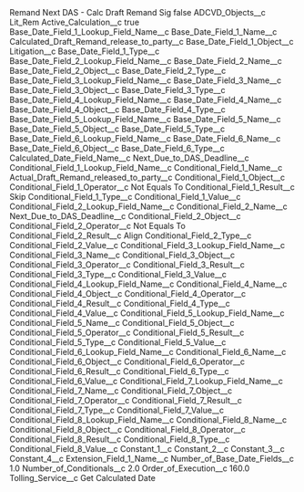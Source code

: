 <?xml version="1.0" encoding="UTF-8"?>
<CustomMetadata xmlns="http://soap.sforce.com/2006/04/metadata" xmlns:xsi="http://www.w3.org/2001/XMLSchema-instance" xmlns:xsd="http://www.w3.org/2001/XMLSchema">
    <label>Remand Next DAS - Calc Draft Remand Sig</label>
    <protected>false</protected>
    <values>
        <field>ADCVD_Objects__c</field>
        <value xsi:type="xsd:string">Lit_Rem</value>
    </values>
    <values>
        <field>Active_Calculation__c</field>
        <value xsi:type="xsd:boolean">true</value>
    </values>
    <values>
        <field>Base_Date_Field_1_Lookup_Field_Name__c</field>
        <value xsi:nil="true"/>
    </values>
    <values>
        <field>Base_Date_Field_1_Name__c</field>
        <value xsi:type="xsd:string">Calculated_Draft_Remand_release_to_party__c</value>
    </values>
    <values>
        <field>Base_Date_Field_1_Object__c</field>
        <value xsi:type="xsd:string">Litigation__c</value>
    </values>
    <values>
        <field>Base_Date_Field_1_Type__c</field>
        <value xsi:nil="true"/>
    </values>
    <values>
        <field>Base_Date_Field_2_Lookup_Field_Name__c</field>
        <value xsi:nil="true"/>
    </values>
    <values>
        <field>Base_Date_Field_2_Name__c</field>
        <value xsi:nil="true"/>
    </values>
    <values>
        <field>Base_Date_Field_2_Object__c</field>
        <value xsi:nil="true"/>
    </values>
    <values>
        <field>Base_Date_Field_2_Type__c</field>
        <value xsi:nil="true"/>
    </values>
    <values>
        <field>Base_Date_Field_3_Lookup_Field_Name__c</field>
        <value xsi:nil="true"/>
    </values>
    <values>
        <field>Base_Date_Field_3_Name__c</field>
        <value xsi:nil="true"/>
    </values>
    <values>
        <field>Base_Date_Field_3_Object__c</field>
        <value xsi:nil="true"/>
    </values>
    <values>
        <field>Base_Date_Field_3_Type__c</field>
        <value xsi:nil="true"/>
    </values>
    <values>
        <field>Base_Date_Field_4_Lookup_Field_Name__c</field>
        <value xsi:nil="true"/>
    </values>
    <values>
        <field>Base_Date_Field_4_Name__c</field>
        <value xsi:nil="true"/>
    </values>
    <values>
        <field>Base_Date_Field_4_Object__c</field>
        <value xsi:nil="true"/>
    </values>
    <values>
        <field>Base_Date_Field_4_Type__c</field>
        <value xsi:nil="true"/>
    </values>
    <values>
        <field>Base_Date_Field_5_Lookup_Field_Name__c</field>
        <value xsi:nil="true"/>
    </values>
    <values>
        <field>Base_Date_Field_5_Name__c</field>
        <value xsi:nil="true"/>
    </values>
    <values>
        <field>Base_Date_Field_5_Object__c</field>
        <value xsi:nil="true"/>
    </values>
    <values>
        <field>Base_Date_Field_5_Type__c</field>
        <value xsi:nil="true"/>
    </values>
    <values>
        <field>Base_Date_Field_6_Lookup_Field_Name__c</field>
        <value xsi:nil="true"/>
    </values>
    <values>
        <field>Base_Date_Field_6_Name__c</field>
        <value xsi:nil="true"/>
    </values>
    <values>
        <field>Base_Date_Field_6_Object__c</field>
        <value xsi:nil="true"/>
    </values>
    <values>
        <field>Base_Date_Field_6_Type__c</field>
        <value xsi:nil="true"/>
    </values>
    <values>
        <field>Calculated_Date_Field_Name__c</field>
        <value xsi:type="xsd:string">Next_Due_to_DAS_Deadline__c</value>
    </values>
    <values>
        <field>Conditional_Field_1_Lookup_Field_Name__c</field>
        <value xsi:nil="true"/>
    </values>
    <values>
        <field>Conditional_Field_1_Name__c</field>
        <value xsi:type="xsd:string">Actual_Draft_Remand_released_to_party__c</value>
    </values>
    <values>
        <field>Conditional_Field_1_Object__c</field>
        <value xsi:nil="true"/>
    </values>
    <values>
        <field>Conditional_Field_1_Operator__c</field>
        <value xsi:type="xsd:string">Not Equals To</value>
    </values>
    <values>
        <field>Conditional_Field_1_Result__c</field>
        <value xsi:type="xsd:string">Skip</value>
    </values>
    <values>
        <field>Conditional_Field_1_Type__c</field>
        <value xsi:nil="true"/>
    </values>
    <values>
        <field>Conditional_Field_1_Value__c</field>
        <value xsi:nil="true"/>
    </values>
    <values>
        <field>Conditional_Field_2_Lookup_Field_Name__c</field>
        <value xsi:nil="true"/>
    </values>
    <values>
        <field>Conditional_Field_2_Name__c</field>
        <value xsi:type="xsd:string">Next_Due_to_DAS_Deadline__c</value>
    </values>
    <values>
        <field>Conditional_Field_2_Object__c</field>
        <value xsi:nil="true"/>
    </values>
    <values>
        <field>Conditional_Field_2_Operator__c</field>
        <value xsi:type="xsd:string">Not Equals To</value>
    </values>
    <values>
        <field>Conditional_Field_2_Result__c</field>
        <value xsi:type="xsd:string">Align</value>
    </values>
    <values>
        <field>Conditional_Field_2_Type__c</field>
        <value xsi:nil="true"/>
    </values>
    <values>
        <field>Conditional_Field_2_Value__c</field>
        <value xsi:nil="true"/>
    </values>
    <values>
        <field>Conditional_Field_3_Lookup_Field_Name__c</field>
        <value xsi:nil="true"/>
    </values>
    <values>
        <field>Conditional_Field_3_Name__c</field>
        <value xsi:nil="true"/>
    </values>
    <values>
        <field>Conditional_Field_3_Object__c</field>
        <value xsi:nil="true"/>
    </values>
    <values>
        <field>Conditional_Field_3_Operator__c</field>
        <value xsi:nil="true"/>
    </values>
    <values>
        <field>Conditional_Field_3_Result__c</field>
        <value xsi:nil="true"/>
    </values>
    <values>
        <field>Conditional_Field_3_Type__c</field>
        <value xsi:nil="true"/>
    </values>
    <values>
        <field>Conditional_Field_3_Value__c</field>
        <value xsi:nil="true"/>
    </values>
    <values>
        <field>Conditional_Field_4_Lookup_Field_Name__c</field>
        <value xsi:nil="true"/>
    </values>
    <values>
        <field>Conditional_Field_4_Name__c</field>
        <value xsi:nil="true"/>
    </values>
    <values>
        <field>Conditional_Field_4_Object__c</field>
        <value xsi:nil="true"/>
    </values>
    <values>
        <field>Conditional_Field_4_Operator__c</field>
        <value xsi:nil="true"/>
    </values>
    <values>
        <field>Conditional_Field_4_Result__c</field>
        <value xsi:nil="true"/>
    </values>
    <values>
        <field>Conditional_Field_4_Type__c</field>
        <value xsi:nil="true"/>
    </values>
    <values>
        <field>Conditional_Field_4_Value__c</field>
        <value xsi:nil="true"/>
    </values>
    <values>
        <field>Conditional_Field_5_Lookup_Field_Name__c</field>
        <value xsi:nil="true"/>
    </values>
    <values>
        <field>Conditional_Field_5_Name__c</field>
        <value xsi:nil="true"/>
    </values>
    <values>
        <field>Conditional_Field_5_Object__c</field>
        <value xsi:nil="true"/>
    </values>
    <values>
        <field>Conditional_Field_5_Operator__c</field>
        <value xsi:nil="true"/>
    </values>
    <values>
        <field>Conditional_Field_5_Result__c</field>
        <value xsi:nil="true"/>
    </values>
    <values>
        <field>Conditional_Field_5_Type__c</field>
        <value xsi:nil="true"/>
    </values>
    <values>
        <field>Conditional_Field_5_Value__c</field>
        <value xsi:nil="true"/>
    </values>
    <values>
        <field>Conditional_Field_6_Lookup_Field_Name__c</field>
        <value xsi:nil="true"/>
    </values>
    <values>
        <field>Conditional_Field_6_Name__c</field>
        <value xsi:nil="true"/>
    </values>
    <values>
        <field>Conditional_Field_6_Object__c</field>
        <value xsi:nil="true"/>
    </values>
    <values>
        <field>Conditional_Field_6_Operator__c</field>
        <value xsi:nil="true"/>
    </values>
    <values>
        <field>Conditional_Field_6_Result__c</field>
        <value xsi:nil="true"/>
    </values>
    <values>
        <field>Conditional_Field_6_Type__c</field>
        <value xsi:nil="true"/>
    </values>
    <values>
        <field>Conditional_Field_6_Value__c</field>
        <value xsi:nil="true"/>
    </values>
    <values>
        <field>Conditional_Field_7_Lookup_Field_Name__c</field>
        <value xsi:nil="true"/>
    </values>
    <values>
        <field>Conditional_Field_7_Name__c</field>
        <value xsi:nil="true"/>
    </values>
    <values>
        <field>Conditional_Field_7_Object__c</field>
        <value xsi:nil="true"/>
    </values>
    <values>
        <field>Conditional_Field_7_Operator__c</field>
        <value xsi:nil="true"/>
    </values>
    <values>
        <field>Conditional_Field_7_Result__c</field>
        <value xsi:nil="true"/>
    </values>
    <values>
        <field>Conditional_Field_7_Type__c</field>
        <value xsi:nil="true"/>
    </values>
    <values>
        <field>Conditional_Field_7_Value__c</field>
        <value xsi:nil="true"/>
    </values>
    <values>
        <field>Conditional_Field_8_Lookup_Field_Name__c</field>
        <value xsi:nil="true"/>
    </values>
    <values>
        <field>Conditional_Field_8_Name__c</field>
        <value xsi:nil="true"/>
    </values>
    <values>
        <field>Conditional_Field_8_Object__c</field>
        <value xsi:nil="true"/>
    </values>
    <values>
        <field>Conditional_Field_8_Operator__c</field>
        <value xsi:nil="true"/>
    </values>
    <values>
        <field>Conditional_Field_8_Result__c</field>
        <value xsi:nil="true"/>
    </values>
    <values>
        <field>Conditional_Field_8_Type__c</field>
        <value xsi:nil="true"/>
    </values>
    <values>
        <field>Conditional_Field_8_Value__c</field>
        <value xsi:nil="true"/>
    </values>
    <values>
        <field>Constant_1__c</field>
        <value xsi:nil="true"/>
    </values>
    <values>
        <field>Constant_2__c</field>
        <value xsi:nil="true"/>
    </values>
    <values>
        <field>Constant_3__c</field>
        <value xsi:nil="true"/>
    </values>
    <values>
        <field>Constant_4__c</field>
        <value xsi:nil="true"/>
    </values>
    <values>
        <field>Extension_Field_1_Name__c</field>
        <value xsi:nil="true"/>
    </values>
    <values>
        <field>Number_of_Base_Date_Fields__c</field>
        <value xsi:type="xsd:double">1.0</value>
    </values>
    <values>
        <field>Number_of_Conditionals__c</field>
        <value xsi:type="xsd:double">2.0</value>
    </values>
    <values>
        <field>Order_of_Execution__c</field>
        <value xsi:type="xsd:double">160.0</value>
    </values>
    <values>
        <field>Tolling_Service__c</field>
        <value xsi:type="xsd:string">Get Calculated Date</value>
    </values>
</CustomMetadata>
